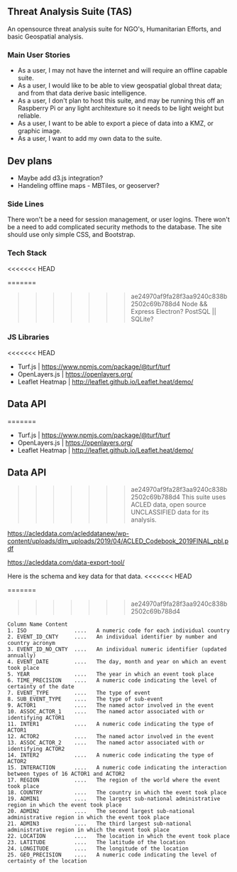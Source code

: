 ## Threat Analysis Suite (TAS)

An opensource threat analysis suite for NGO's, Humanitarian Efforts, and basic Geospatial analysis.

### Main User Stories

- As a user, I may not have the internet and will require an offline capable suite.
- As a user, I would like to be able to view geospatial global threat data; and from that data derive basic intelligence.
- As a user, I don't plan to host this suite, and may be running this off an Raspberry Pi or any light architexture so it needs to be light weight but reliable.
- As a user, I want to be able to export a piece of data into a KMZ, or graphic image.
- As a user, I want to add my own data to the suite.

## Dev plans

- Maybe add d3.js integration?
- Handeling offline maps - MBTiles, or geoserver?

### Side Lines

There won't be a need for session management, or user logins.
There won't be a need to add complicated security methods to the database.
The site should use only simple CSS, and Bootstrap.

### Tech Stack
<<<<<<< HEAD

=======
>>>>>>> ae24970af9fa28f3aa9240c838b2502c69b788d4
Node && Express
Electron?
PostSQL || SQLite?

### JS Libraries
<<<<<<< HEAD

- Turf.js | https://www.npmjs.com/package/@turf/turf
- OpenLayers.js | https://openlayers.org/
- Leaflet Heatmap | http://leaflet.github.io/Leaflet.heat/demo/

## Data API

=======
* Turf.js           | https://www.npmjs.com/package/@turf/turf
* OpenLayers.js     | https://openlayers.org/
* Leaflet Heatmap   | http://leaflet.github.io/Leaflet.heat/demo/

## Data API
>>>>>>> ae24970af9fa28f3aa9240c838b2502c69b788d4
This suite uses ACLED data, open source UNCLASSIFIED data for its analysis.

https://acleddata.com/acleddatanew/wp-content/uploads/dlm_uploads/2019/04/ACLED_Codebook_2019FINAL_pbl.pdf

https://acleddata.com/data-export-tool/

Here is the schema and key data for that data.
<<<<<<< HEAD

=======
>>>>>>> ae24970af9fa28f3aa9240c838b2502c69b788d4
```
Column Name Content
1. ISO               ....   A numeric code for each individual country
2. EVENT_ID_CNTY     ....   An individual identifier by number and country acronym
3. EVENT_ID_NO_CNTY  ....   An individual numeric identifier (updated annually)
4. EVENT_DATE        ....   The day, month and year on which an event took place
5. YEAR              ....   The year in which an event took place
6. TIME_PRECISION    ....   A numeric code indicating the level of certainty of the date
7. EVENT_TYPE        ....   The type of event
8. SUB_EVENT_TYPE    ....   The type of sub-event
9. ACTOR1            ....   The named actor involved in the event
10. ASSOC_ACTOR_1    ....   The named actor associated with or identifying ACTOR1
11. INTER1           ....   A numeric code indicating the type of ACTOR1
12. ACTOR2           ....   The named actor involved in the event
13. ASSOC_ACTOR_2    ....   The named actor associated with or identifying ACTOR2
14. INTER2           ....   A numeric code indicating the type of ACTOR2
15. INTERACTION      ....   A numeric code indicating the interaction between types of 16 ACTOR1 and ACTOR2
17. REGION           ....   The region of the world where the event took place
18. COUNTRY          ....   The country in which the event took place
19. ADMIN1           ....   The largest sub-national administrative region in which the event took place
20. ADMIN2           ....   The second largest sub-national administrative region in which the event took place
21. ADMIN3           ....   The third largest sub-national administrative region in which the event took place
22. LOCATION         ....   The location in which the event took place
23. LATITUDE         ....   The latitude of the location
24. LONGITUDE        ....   The longitude of the location
25. GEO_PRECISION    ....   A numeric code indicating the level of certainty of the location
```
